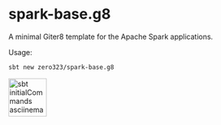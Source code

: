 # spark-base.g8

A minimal Giter8 template for the Apache Spark applications.

Usage:

```bash
sbt new zero323/spark-base.g8 
```

<a href="https://asciinema.org/a/90yhjtxykixr3tuuz9eo1pgdt">
  <img src="https://i.imgur.com/1aU1xIt.png" alt="sbt initialCommands asciinema" 
  style="width: 75px;"/>
</a>
